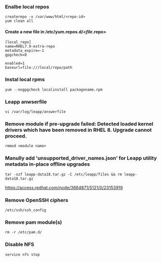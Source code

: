### Enalbe local repos
```
createrepo -v /var/www/html/<repo-id>
yum clean all
```
#### Create a new file in /etc/yum.repos.d/<*file*.repo>
```
[local_repo]
name=RHEL7.9-extra-repo
metadata_expire=-1
gpgcheck=0

enabled=1
baseurl=file:///local/repo/path
```

### Instal local rpms
```
yum --nogpgcheck localinstall packagename.rpm
```

### Leapp anwserfile
```
vi /var/log/leapp/answerfile
```

### Remove module if pre-upgrade failed: Detected loaded kernel drivers which have been removed in RHEL 8. Upgrade cannot proceed.
```
rmmod <module name>
```

### Manully add 'unsupported_driver_names.json' for Leapp utility metadata in-place offline upgrades
```
tar -xzf leapp-data18.tar.gz -C /etc/leapp/files && rm leapp-data18.tar.gz
```

https://access.redhat.com/node/3664871/5121/0/23153919

### Remove OpenSSH ciphers
```
/etc/ssh/ssh_config
```

### Remove pam module(s)
```
rm -r /etc/pam.d/
```

### Disable NFS
```
service nfs stop
```
